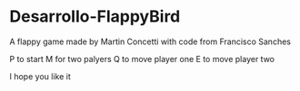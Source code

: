 # Desarrollo-FlappyBird

A flappy game made by Martin Concetti with code from Francisco Sanches

P to start
M for two palyers
Q to move player one
E to move player two

I hope you like it
